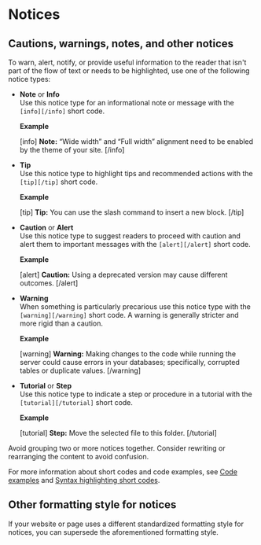 # Notices

## Cautions, warnings, notes, and other notices

To warn, alert, notify, or provide useful information to the reader that isn't part of the flow of text or needs to be highlighted, use one of the following notice types:

- **Note** or **Info**   
  Use this notice type for an informational note or message with the `[info][/info]` short code.

  **Example**  

  [info] **Note:** “Wide width” and “Full width” alignment need to be enabled by the theme of your site. [/info]  

- **Tip**  
  Use this notice type to highlight tips and recommended actions with the `[tip][/tip]` short code.

  **Example**  

  [tip] **Tip:** You can use the slash command to insert a new block. [/tip]  

- **Caution** or **Alert**  
  Use this notice type to suggest readers to proceed with caution and alert them to important messages with the `[alert][/alert]` short code.

  **Example**  

  [alert] **Caution:** Using a deprecated version may cause different outcomes. [/alert]  

- **Warning**  
  When something is particularly precarious use this notice type with the `[warning][/warning]` short code. A warning is generally stricter and more rigid than a caution.

  **Example**  

  [warning] **Warning:** Making changes to the code while running the server could cause errors in your databases; specifically, corrupted tables or duplicate values. [/warning]  

- **Tutorial** or **Step**  
  Use this notice type to indicate a step or procedure in a tutorial with the `[tutorial][/tutorial]` short code.

  **Example**  

  [tutorial] **Step:** Move the selected file to this folder. [/tutorial]  

Avoid grouping two or more notices together. Consider rewriting or rearranging the content to avoid confusion.  

For more information about short codes and code examples, see [Code examples](https://make.wordpress.org/docs/style-guide/developer-content/code-examples/) and [Syntax highlighting short codes](https://plugins.trac.wordpress.org/browser/syntaxhighlighter/trunk/syntaxhighlighter.php#L173).

## Other formatting style for notices

If your website or page uses a different standardized formatting style for notices, you can supersede the aforementioned formatting style.
